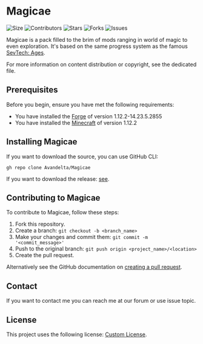 # Magicae

![Size](https://img.shields.io/github/repo-size/Avandelta/Magicae)
![Contributors](https://img.shields.io/github/contributors/Avandelta/Magicae) 
![Stars](https://img.shields.io/github/stars/Avandelta/Magicae?style=social) 
![Forks](https://img.shields.io/github/forks/Avandelta/Magicae?style=social) 
![Issues](https://img.shields.io/github/issues/Avandelta/Magicae?logo=github&style=social)

Magicae is a pack filled to the brim of mods ranging in world of magic to even exploration. It's based on the same progress system as the famous [SevTech: Ages](https://www.curseforge.com/minecraft/modpacks/sevtech-ages).

For more information on content distribution or copyright, see the dedicated file.

## Prerequisites

Before you begin, ensure you have met the following requirements:

- You have installed the [Forge](https://files.minecraftforge.net/maven/net/minecraftforge/forge/index_1.12.2.html) of version 1.12.2-14.23.5.2855
- You have installed the [Minecraft](https://www.minecraft.net/en-us/) of version 1.12.2

## Installing Magicae

If you want to download the source, you can use GitHub CLI:

`gh repo clone Avandelta/Magicae`

If you want to download the release: [see](https://github.com/Avandelta/Magicae/releases/latest).

## Contributing to Magicae

To contribute to Magicae, follow these steps:

1. Fork this repository.
2. Create a branch: `git checkout -b <branch_name>`
3. Make your changes and commit them: `git commit -m '<commit_message>'`
4. Push to the original branch: `git push origin <project_name>/<location>`
5. Create the pull request.

Alternatively see the GitHub documentation on [creating a pull request](https://help.github.com/en/github/collaborating-with-issues-and-pull-requests/creating-a-pull-request).

## Contact

If you want to contact me you can reach me at our forum or use issue topic.

## License

This project uses the following license: [Custom License](https://github.com/Avandelta/Magicae/blob/main/LICENSE).